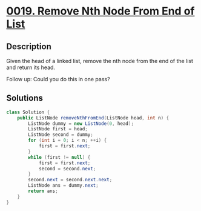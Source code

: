 # [0019. Remove Nth Node From End of List](https://leetcode-cn.com/problems/remove-nth-node-from-end-of-list/)



## Description

Given the head of a linked list, remove the nth node from the end of the list and return its head.

Follow up: Could you do this in one pass?



## Solutions

```java
class Solution {
    public ListNode removeNthFromEnd(ListNode head, int n) {
        ListNode dummy = new ListNode(0, head);
        ListNode first = head;
        ListNode second = dummy;
        for (int i = 0; i < n; ++i) {
            first = first.next;
        }
        while (first != null) {
            first = first.next;
            second = second.next;
        }
        second.next = second.next.next;
        ListNode ans = dummy.next;
        return ans;
    }
}
```

